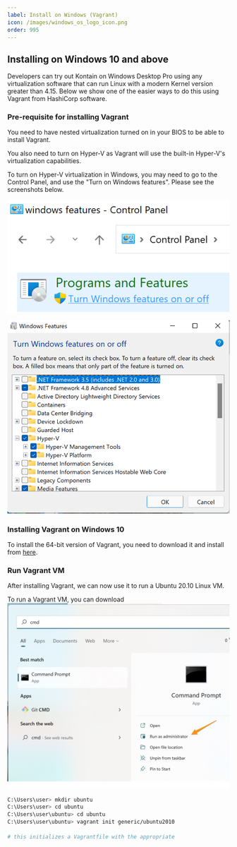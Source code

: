 ```yaml
---
label: Install on Windows (Vagrant)
icon: /images/windows_os_logo_icon.png
order: 995
---
```


## Installing on Windows 10 and above
Developers can try out Kontain on Windows Desktop Pro using any virtualization software that can run Linux with a modern Kernel version greater than 4.15.  Below we show  one of the easier ways to do this using Vagrant from HashiCorp software.

### Pre-requisite for installing Vagrant
You need to have nested virtualization turned on in your BIOS to be able to install Vagrant.

You also need to turn on Hyper-V as Vagrant will use the built-in Hyper-V's virtualization capabilities.

To turn on Hyper-V virtualization in Windows, you may need to go to the Control Panel, and use the "Turn on Windows features".  Please see the screenshots below.

![Turn on Windows Features](/images/windows-features.png)

![Turn on Hyper-V](/images/hyper-v.png)

### Installing Vagrant on Windows 10
To install the 64-bit version of Vagrant, you need to download it and install from [here](https://www.vagrantup.com/downloads).


### Run Vagrant VM
After installing Vagrant, we can now use it to run a Ubuntu 20.10 Linux VM.

To run a Vagrant VM, you can download
![starting cmd terminal](/images/run_cmd_prompt.jpg)


```bash
C:\Users\user> mkdir ubuntu
C:\Users\user> cd ubuntu
C:\Users\user\ubuntu> cd ubuntu
C:\Users\user\ubuntu> vagrant init generic/ubuntu2010

# this initializes a Vagrantfile with the appropriate